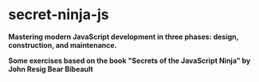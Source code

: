 # secret-ninja-js

**Mastering modern JavaScript development in three phases: design, construction, and maintenance.**

**Some exercises based on the book "Secrets of the JavaScript Ninja" by John Resig Bear Bibeault**